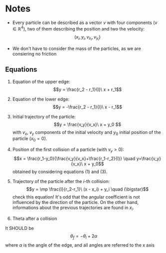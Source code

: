 # Notes
- Every particle can be described as a vector $v$ with four components ($v \in \mathbb{R}^4$), two of them describing the position and two the velocity:
$$(x_i, y_i, v_{x_i}, v_{y_i}) $$

- We don't have to consider the mass of the particles, as we are consiering no friction


## Equations

1. Equation of the upper edge:
$$y = \frac{r_2 - r_1}{l}\ x + r_1$$
2. Equation of the lower edge:
$$y = -\frac{r_2 - r_1}{l}\ x - r_1$$

3. Initial trajectory of the particle:
$$y = \frac{v_y}{v_x}\ x + y_0 $$
with $v_x$, $v_y$ components of the initial velocity and $y_0$ initial position of the particle ($x_0 =0$).

5. Position of the first collision of a particle (with $v_y>0$):
$$x = \frac{r_1-y_0}{\frac{v_y}{v_x}+\frac{r_1-r_2}{l}} \quad y=\frac{v_y}{v_x}\ x + y_0$$
obtained by considering equations (1) and (3).

6. Trajectory of the particle after the $i$-th collision:
$$y = \mp \frac{l}{r_2-r_1}\ (x - x_i) + y_i \quad (\bigstar)$$
check this equation! It's odd that the angular coefficient is not influenced by the direction of the particle. On the other hand, informations about the previous trajectories are found in $x_i$.

7. Theta after a collision

It SHOULD be $$\theta_f = -\theta_i + 2\alpha$$
where $\alpha$ is the angle of the edge, and all angles are referred to the x axis
